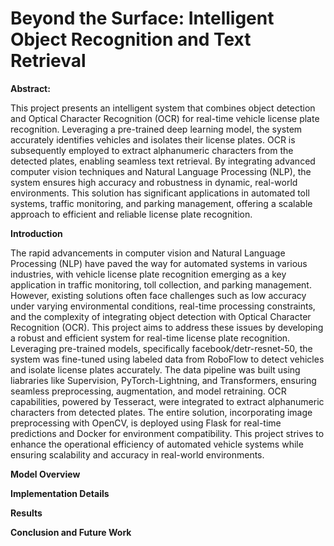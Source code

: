 # Beyond the Surface: Intelligent Object Recognition and Text Retrieval

**Abstract:**

This project presents an intelligent system that combines object detection and Optical Character Recognition (OCR) for real-time vehicle license plate recognition. Leveraging a pre-trained deep learning model, the system accurately identifies vehicles and isolates their license plates. OCR is subsequently employed to extract alphanumeric characters from the detected plates, enabling seamless text retrieval. By integrating advanced computer vision techniques and Natural Language Processing (NLP), the system ensures high accuracy and robustness in dynamic, real-world environments. This solution has significant applications in automated toll systems, traffic monitoring, and parking management, offering a scalable approach to efficient and reliable license plate recognition.

**Introduction**

The rapid advancements in computer vision and Natural Language Processing (NLP) have paved the way for automated systems in various industries, with vehicle license plate recognition emerging as a key application in traffic monitoring, toll collection, and parking management. However, existing solutions often face challenges such as low accuracy under varying environmental conditions, real-time processing constraints, and the complexity of integrating object detection with Optical Character Recognition (OCR). This project aims to address these issues by developing a robust and efficient system for real-time license plate recognition. Leveraging pre-trained models, specifically facebook/detr-resnet-50, the system was fine-tuned using labeled data from RoboFlow to detect vehicles and isolate license plates accurately. The data pipeline was built using liabraries like Supervision, PyTorch-Lightning, and Transformers, ensuring seamless preprocessing, augmentation, and model retraining. OCR capabilities, powered by Tesseract, were integrated to extract alphanumeric characters from detected plates. The entire solution, incorporating image preprocessing with OpenCV, is deployed using Flask for real-time predictions and Docker for environment compatibility. This project strives to enhance the operational efficiency of automated vehicle systems while ensuring scalability and accuracy in real-world environments.


**Model Overview**

**Implementation Details**

**Results**

**Conclusion and Future Work**
